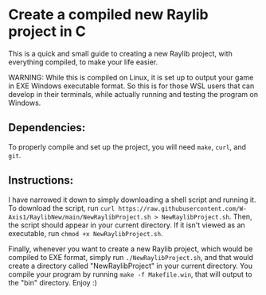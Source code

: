 # Create a compiled new Raylib project in C
This is a quick and small guide to creating a new Raylib project, with everything compiled, to make your life easier.

WARNING: While this is compiled on Linux, it is set up to output your game in EXE Windows executable format. So this is for those WSL users that can develop in their
terminals, while actually running and testing the program on Windows.

## Dependencies:
To properly compile and set up the project, you will need `make`, `curl`, and `git`.

## Instructions:
I have narrowed it down to simply downloading a shell script and running it.
To download the script, run `curl https://raw.githubusercontent.com/W-Axis1/RaylibNew/main/NewRaylibProject.sh > NewRaylibProject.sh`.
Then, the script should appear in your current directory. If it isn't viewed as an executable, run `chmod +x NewRaylibProject.sh`.

Finally, whenever you want to create a new Raylib project, which would be compiled to EXE format, simply run `./NewRaylibProject.sh`, and that would create a directory called "NewRaylibProject" in your current directory. You compile your program by running `make -f Makefile.win`, that will output to the "bin" directory. Enjoy :)

